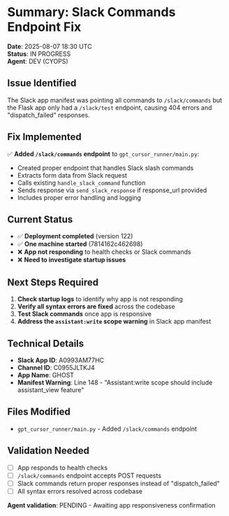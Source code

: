 # Summary: Slack Commands Endpoint Fix

**Date**: 2025-08-07 18:30 UTC  
**Status**: IN PROGRESS  
**Agent**: DEV (CYOPS)  

## Issue Identified
The Slack app manifest was pointing all commands to `/slack/commands` but the Flask app only had a `/slack/test` endpoint, causing 404 errors and "dispatch_failed" responses.

## Fix Implemented
✅ **Added `/slack/commands` endpoint** to `gpt_cursor_runner/main.py`:
- Created proper endpoint that handles Slack slash commands
- Extracts form data from Slack request
- Calls existing `handle_slack_command` function
- Sends response via `send_slack_response` if response_url provided
- Includes proper error handling and logging

## Current Status
- ✅ **Deployment completed** (version 122)
- ✅ **One machine started** (7814162c462698)
- ❌ **App not responding** to health checks or Slack commands
- ❌ **Need to investigate startup issues**

## Next Steps Required
1. **Check startup logs** to identify why app is not responding
2. **Verify all syntax errors are fixed** across the codebase
3. **Test Slack commands** once app is responsive
4. **Address the `assistant:write` scope warning** in Slack app manifest

## Technical Details
- **Slack App ID**: A0993AM77HC
- **Channel ID**: C0955JLTKJ4
- **App Name**: GHOST
- **Manifest Warning**: Line 148 - "Assistant:write scope should include assistant_view feature"

## Files Modified
- `gpt_cursor_runner/main.py` - Added `/slack/commands` endpoint

## Validation Needed
- [ ] App responds to health checks
- [ ] `/slack/commands` endpoint accepts POST requests
- [ ] Slack commands return proper responses instead of "dispatch_failed"
- [ ] All syntax errors resolved across codebase

**Agent validation**: PENDING - Awaiting app responsiveness confirmation
